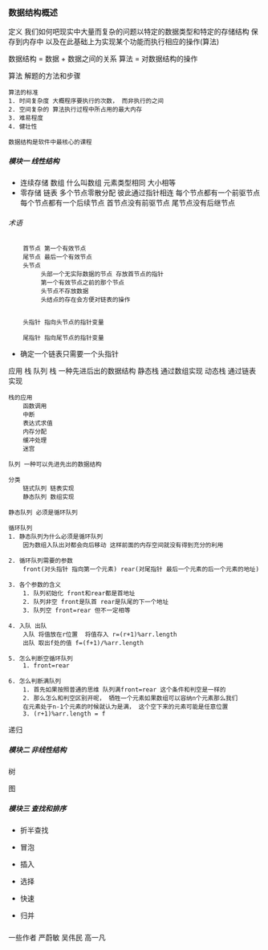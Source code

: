 ### 数据结构概述
 定义
   我们如何吧现实中大量而复杂的问题以特定的数据类型和特定的存储结构
   保存到内存中 以及在此基础上为实现某个功能而执行相应的操作(算法)

   数据结构 = 数据 + 数据之间的关系
   算法 = 对数据结构的操作

 算法
    解题的方法和步骤

    算法的标准
    1. 时间复杂度 大概程序要执行的次数， 而非执行的之间
    2. 空间复杂的 算法执行过程中所占用的最大内存
    3. 难易程度
    4. 健壮性

    数据结构是软件中最核心的课程

##### 模块一 线性结构
* 连续存储 数组
    什么叫数组
        元素类型相同 大小相等
* 零存储 链表
    多个节点零散分配 彼此通过指针相连
    每个节点都有一个前驱节点 每个节点都有一个后续节点
    首节点没有前驱节点 尾节点没有后继节点

######  术语
        首节点 第一个有效节点
        尾节点 最后一个有效节点
        头节点
             头部一个无实际数据的节点 存放首节点的指针
             第一个有效节点之前的那个节点
             头节点不存放数据
             头结点的存在会方便对链表的操作


        头指针 指向头节点的指针变量

        尾指针 指向尾节点的指针变量

* 确定一个链表只需要一个头指针
    >

应用 栈 队列
	栈  一种先进后出的数据结构
	  静态栈 通过数组实现
	  动态栈 通过链表实现

	栈的应用
		函数调用
		中断
		表达式求值
		内存分配
		缓冲处理
		迷宫
	
	队列 一种可以先进先出的数据结构

	分类 
		链式队列 链表实现
		静态队列 数组实现
		
	静态队列 必须是循环队列

	循环队列 
	1. 静态队列为什么必须是循环队列
		因为数组入队出对都会向后移动 这样前面的内存空间就没有得到充分的利用

	2. 循环队列需要的参数
		front(对头指针 指向第一个元素) rear(对尾指针 最后一个元素的后一个元素的地址)

	3. 各个参数的含义
		1. 队列初始化 front和rear都是首地址
		2. 队列非空 front是队首 rear是队尾的下一个地址
		3. 队列空 front=rear 但不一定相等

	4. 入队 出队
		入队 将值放在r位置  将值存入 r=(r+1)%arr.length
		出队 取出f处的值 f=(f+1)/%arr.length

	5. 怎么判断空循环队列
		1. front=rear 

	6. 怎么判断满队列
		1. 首先如果按照普通的思维 队列满front=rear 这个条件和判空是一样的
		2. 那么怎么和判空区别开呢， 牺牲一个元素如果数组可以容纳n个元素那么我们
		在元素处于n-1个元素的时候就认为是满， 这个空下来的元素可能是任意位置
		3. (r+1)%arr.length = f

递归

##### 模块二 非线性结构
树

图

##### 模块三 查找和排序
* 折半查找

* 冒泡
* 插入
* 选择
* 快速
* 归并

#####
一些作者
严蔚敏
吴伟民
高一凡
